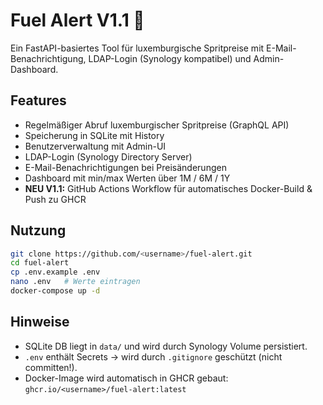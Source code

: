 # Fuel Alert V1.1 🚀

Ein FastAPI-basiertes Tool für luxemburgische Spritpreise mit E-Mail-Benachrichtigung,
LDAP-Login (Synology kompatibel) und Admin-Dashboard.

## Features
- Regelmäßiger Abruf luxemburgischer Spritpreise (GraphQL API)
- Speicherung in SQLite mit History
- Benutzerverwaltung mit Admin-UI
- LDAP-Login (Synology Directory Server)
- E-Mail-Benachrichtigungen bei Preisänderungen
- Dashboard mit min/max Werten über 1M / 6M / 1Y
- **NEU V1.1:** GitHub Actions Workflow für automatisches Docker-Build & Push zu GHCR

## Nutzung
```bash
git clone https://github.com/<username>/fuel-alert.git
cd fuel-alert
cp .env.example .env
nano .env   # Werte eintragen
docker-compose up -d
```

## Hinweise
- SQLite DB liegt in `data/` und wird durch Synology Volume persistiert.
- `.env` enthält Secrets → wird durch `.gitignore` geschützt (nicht committen!).
- Docker-Image wird automatisch in GHCR gebaut: `ghcr.io/<username>/fuel-alert:latest`
